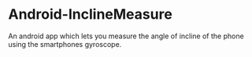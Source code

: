 Android-InclineMeasure
======================

An android app which lets you measure the angle of incline of the phone using the smartphones gyroscope.
